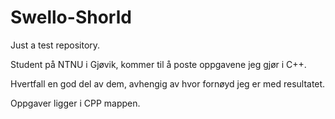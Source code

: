 # Swello-Shorld
Just a test repository.

Student på NTNU i Gjøvik,
kommer til å poste oppgavene jeg gjør i C++.

Hvertfall en god del av dem, avhengig av hvor fornøyd jeg er med resultatet.



Oppgaver ligger i CPP mappen. 
